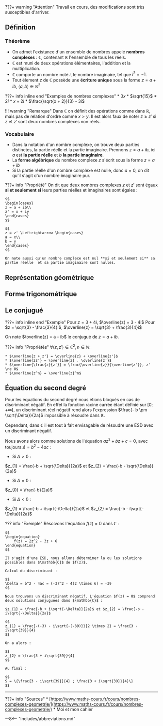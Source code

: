 ???+ warning "Attention"
    Travail en cours, des modifications sont très susceptibles d'arriver.

## Définition

### Théorème

* On admet l'existance d'un ensemble de nombres appelé **nombres complexes** : $\mathbb{C}$, contenant $\mathbb{R}$ l'ensemble de tous les réels.
* $\mathbb{C}$ est muni de deux opérations élémentaires, l'addition et la multiplication.
* $\mathbb{C}$ comporte un nombre noté $i$, le nombre imaginaire, tel que $i^2 = -1$.
* Tout élement $z$ de $\mathbb{C}$ possède une **écriture unique** sous la forme $z = a + ib,\:(a ,b) \in \mathbb{R}^2$

???+ info inline end "Exemples de nombres complexes"
    * $3x$
    * $\sqrt{15}$
    * $2i$
    * $x + 2i$
    * $\frac{\sqrt{x + 2}}{3} - 3i$

!!! warning "Remarque"
    Dans $\mathbb{C}$ on définit des opérations comme dans $\mathbb{R}$, mais pas de relation d'ordre comme $x > y$. Il est alors faux de noter $z \geq z'$ si $z$ et $z'$ sont deux nombres complexes non réels.

### Vocabulaire

* Dans la notation d'un nombre complexe, on trouve deux parties distinctes, la partie réelle et la partie imaginaire. Prennons $z = a + ib$, ici $a$ est **la partie réelle** et $b$ **la partie imaginaire**.
* La **forme algébrique** du nombre complexe $z$ s'écrit sous la forme $z = a + ib$
* Si la partie réelle d'un nombre complexe est nulle, donc $a = 0$, on dit qu'il s'agit d'un nombre imaginaire pur.

???+ info "Propriété"
    On dit que deux nombres complexes $z$ et $z'$ sont égaux **si et seulement si** leurs parties réelles et imaginaires sont égales :

    $$
    \begin{cases}
    z = a + ib\\
    z' = x + iy
    \end{cases}
    $$

    $$
    z = z' \Leftrightarrow \begin{cases}
    a = x\\
    b = y
    \end{cases}
    $$

    On note aussi qu'un nombre complexe est nul **si et seulement si** sa partie réelle  et sa partie imaginaire sont nulles.

## Représentation géométrique

## Forme trigonométrique

## Le conjugué

???+ info inline end "Exemple"
    Pour $z = 3 + 4i$, $\overline{z} = 3 - 4i$
    Pour $z = \sqrt{3} - \frac{3}{4}i$, $\overline{z} = \sqrt{3} + \frac{3}{4}i$

On note $\overline{z} = a - ib$ le conjugué de $z = a + ib$.

???+ info "Propriétés"
    $\forall (z, z') \in\mathbb{C}^2, n \in \mathbb{N}$:

    * $\overline{z + z'} = \overline{z} + \overline{z'}$
    * $\overline{zz'} = \overline{z} . \overline{z'}$
    * $\overline{\frac{z}{z'}} = \frac{\overline{z}}{\overline{z'}}, z' \ne 0$
    * $\overline{z^n} = \overline{z}^n$

## Équation du second degré

Pour les équations du second degré nous étions bloqués en cas de discriminant négatif. En effet la fonction racine carrée étant définie sur $[0 ; +\infty[$, un discriminant réel négatif rend alors l'expression $\frac{- b \pm \sqrt{\Delta}}{2a}$ impossible à résoudre dans $\mathbb{R}$.

Cependant, dans $\mathbb{C}$ il est tout à fait envisagable de résoudre une ESD avec un discriminant négatif.

Nous avons alors comme solutions de l'équation $az^2 + bz +c = 0$, avec toujours $\Delta = b^2 - 4ac$ :

* Si $\Delta > 0$ :

$z_{1} = \frac{-b + \sqrt{\Delta}}{2a}$ et $z_{2} = \frac{-b - \sqrt{\Delta}}{2a}$

* Si $\Delta = 0$ :

$z_{0} = \frac{-b}{2a}$

* Si $\Delta < 0$ :

$z_{1} = \frac{-b + i\sqrt{-\Delta}}{2a}$ et $z_{2} = \frac{-b - i\sqrt{-\Delta}}{2a}$

??? info "Exemple"
    Résolvons l'équation $f(z) = 0$ dans $\mathbb{C}$ :

    $$
    \begin{equation}
        f(z) = 2z^2 - 3z + 6
    \end{equation}
    $$

    Il s'agit d'une ESD, nous allons déterminer la ou les solutions possibles dans $\mathbb{C}$ de $f(z)$.

    Calcul du discriminant :

    $$
    \Delta = b^2 - 4ac = (-3)^2 - 4(2 \times 6) = -39
    $$

    Nous trouvons un discriminant négatif. L'équation $f(z) = 0$ comprend deux solutions conjuguées dans $\mathbb{C}$ :

    $z_{1} = \frac{-b + i\sqrt{-\Delta}}{2a}$ et $z_{2} = \frac{-b - i\sqrt{-\Delta}}{2a}$

    $$
    z_{1} = \frac{-(-3) - i\sqrt{-(-39)}}{2 \times 2} = \frac{3 - i\sqrt{39}}{4}
    $$

    On a alors :

    $$
    z_{2} = \frac{3 + i\sqrt{39}}{4}
    $$

    Au final :

    $$
    S = \{\frac{3 - i\sqrt{39}}{4} ; \frac{3 + i\sqrt{39}}{4}\}
    $$

---

???+ info "Sources"
    * [https://www.maths-cours.fr/cours/nombres-complexes-geometrie/](https://www.maths-cours.fr/cours/nombres-complexes-geometrie/)
    * Moi et mon cahier

--8<-- "includes/abbreviations.md"


